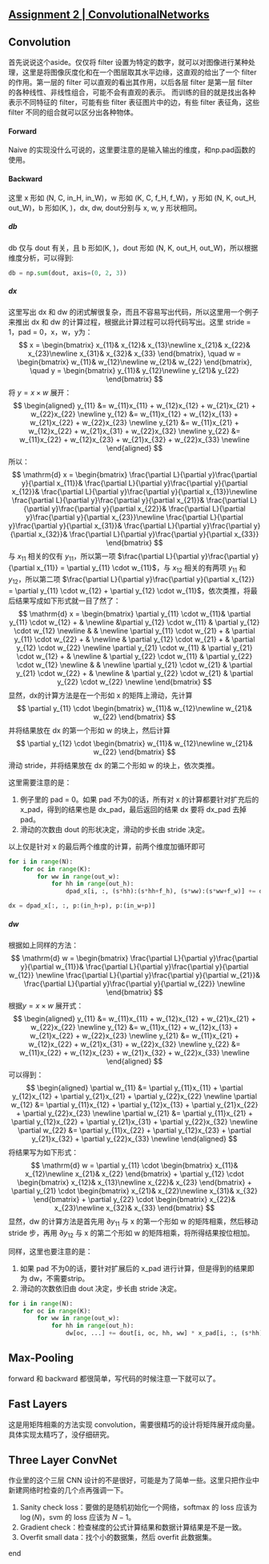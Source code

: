 [Assignment 2 | ConvolutionalNetworks](https://github.com/FortiLeiZhang/cs231n/blob/master/code/cs231n/assignment2/ConvolutionalNetworks.ipynb)
---
## Convolution
首先说说这个aside。仅仅将 filter 设置为特定的数字，就可以对图像进行某种处理，这里是将图像灰度化和在一个图层取其水平边缘，这直观的给出了一个 filter 的作用。第一层的 filter 可以直观的看出其作用，以后各层 filter 是第一层 filter 的各种线性、非线性组合，可能不会有直观的表示。
而训练的目的就是找出各种表示不同特征的 filter，可能有些 filter 表征图片中的边，有些 filter 表征角，这些 filter 不同的组合就可以区分出各种物体。

#### Forward
Naive 的实现没什么可说的，这里要注意的是输入输出的维度，和np.pad函数的使用。

#### Backward
这里 x 形如 (N, C, in_H, in_W)，w 形如 (K, C, f_H, f_W)，y 形如 (N, K, out_H, out_W)，b 形如(K, )，dx, dw, dout分别与 x, w, y 形状相同。

##### db
db 仅与 dout 有关，且 b 形如(K, )，dout 形如 (N, K, out_H, out_W)，所以根据维度分析，可以得到:
```python
db = np.sum(dout, axis=(0, 2, 3))
```

##### dx
这里写出 dx 和 dw 的闭式解很复杂，而且不容易写出代码，所以这里用一个例子来推出 dx 和 dw 的计算过程，根据此计算过程可以将代码写出。这里 stride = 1，pad = 0，x，w，y为：
$$
x = \begin{bmatrix}
 x_{11}&   x_{12}&  x_{13}\newline
 x_{21}&   x_{22}&  x_{23}\newline
 x_{31}&   x_{32}&  x_{33}
\end{bmatrix}, \quad
w = \begin{bmatrix}
 w_{11}&   w_{12}\newline
 w_{21}&   w_{22}
\end{bmatrix}, \quad
y = \begin{bmatrix}
 y_{11}&   y_{12}\newline
 y_{21}&   y_{22}
\end{bmatrix}
$$
将 $y = x \times w$ 展开：
$$
\begin{aligned}
y_{11} &= w_{11}x_{11} + w_{12}x_{12} + w_{21}x_{21} + w_{22}x_{22} \newline
y_{12} &= w_{11}x_{12} + w_{12}x_{13} + w_{21}x_{22} + w_{22}x_{23} \newline
y_{21} &= w_{11}x_{21} + w_{12}x_{22} + w_{21}x_{31} + w_{22}x_{32} \newline
y_{22} &= w_{11}x_{22} + w_{12}x_{23} + w_{21}x_{32} + w_{22}x_{33} \newline
\end{aligned}
$$
所以：
$$
\mathrm{d} x = \begin{bmatrix}
 \frac{\partial L}{\partial y}\frac{\partial y}{\partial x_{11}}&   \frac{\partial L}{\partial y}\frac{\partial y}{\partial x_{12}}&  \frac{\partial L}{\partial y}\frac{\partial y}{\partial x_{13}}\newline
 \frac{\partial L}{\partial y}\frac{\partial y}{\partial x_{21}}&   \frac{\partial L}{\partial y}\frac{\partial y}{\partial x_{22}}&  \frac{\partial L}{\partial y}\frac{\partial y}{\partial x_{23}}\newline
 \frac{\partial L}{\partial y}\frac{\partial y}{\partial x_{31}}&   \frac{\partial L}{\partial y}\frac{\partial y}{\partial x_{32}}&  \frac{\partial L}{\partial y}\frac{\partial y}{\partial x_{33}}
\end{bmatrix}
$$
与 $x_{11}$ 相关的仅有 $y_{11}$，所以第一项 $\frac{\partial L}{\partial y}\frac{\partial y}{\partial x_{11}} = \partial y_{11} \cdot w_{11}$，与 $x_{12}$ 相关的有两项 $y_{11}$ 和 $y_{12}$，所以第二项 $\frac{\partial L}{\partial y}\frac{\partial y}{\partial x_{12}} = \partial y_{11} \cdot w_{12} + \partial y_{12} \cdot w_{11}$，依次类推，将最后结果写成如下形式就一目了然了：
$$
\mathrm{d} x = \begin{bmatrix}
\partial y_{11} \cdot w_{11}&   \partial y_{11} \cdot w_{12} + &  \newline
&\partial y_{12} \cdot w_{11} & \partial y_{12} \cdot w_{12} \newline
& & \newline
 \partial y_{11} \cdot w_{21} + &  \partial y_{11} \cdot w_{22} + &   \newline
  &  \partial y_{12} \cdot w_{21} + & \partial y_{12} \cdot w_{22} \newline
 \partial y_{21} \cdot w_{11} &  \partial y_{21} \cdot w_{12} + &  \newline
  &  \partial y_{22} \cdot w_{11} & \partial y_{22} \cdot w_{12} \newline
 & & \newline
 \partial y_{21} \cdot w_{21} &  \partial y_{21} \cdot w_{22} + &  \newline
  &  \partial y_{22} \cdot w_{21} & \partial y_{22} \cdot w_{22} \newline
\end{bmatrix}
$$
显然，dx的计算方法是在一个形如 x 的矩阵上滑动，先计算
$$
\partial y_{11} \cdot
\begin{bmatrix}
 w_{11}&   w_{12}\newline
 w_{21}&   w_{22}
\end{bmatrix}
$$
并将结果放在 dx 的第一个形如 w 的块上，然后计算
$$
\partial y_{12} \cdot
\begin{bmatrix}
 w_{11}&   w_{12}\newline
 w_{21}&   w_{22}
\end{bmatrix}
$$
滑动 stride，并将结果放在 dx 的第二个形如 w 的块上，依次类推。

这里需要注意的是：
1. 例子里的 pad = 0。如果 pad 不为0的话，所有对 x 的计算都要针对扩充后的 x_pad，得到的结果也是 dx_pad，最后返回的结果 dx 要将 dx_pad 去掉 pad。
2. 滑动的次数由 dout 的形状决定，滑动的步长由 stride 决定。

以上仅是针对 x 的最后两个维度的计算，前两个维度加循环即可
```python
for i in range(N):
    for oc in range(K):
        for ww in range(out_w):
            for hh in range(out_h):
                dpad_x[i, :, (s*hh):(s*hh+f_h), (s*ww):(s*ww+f_w)] += dout[i, oc, hh, ww] * w[oc, ...]

dx = dpad_x[:, :, p:(in_h+p), p:(in_w+p)]
```

##### dw
根据如上同样的方法：
$$
\mathrm{d} w = \begin{bmatrix}
 \frac{\partial L}{\partial y}\frac{\partial y}{\partial w_{11}}&   \frac{\partial L}{\partial y}\frac{\partial y}{\partial w_{12}} \newline
 \frac{\partial L}{\partial y}\frac{\partial y}{\partial w_{21}}&   \frac{\partial L}{\partial y}\frac{\partial y}{\partial w_{22}} \newline
\end{bmatrix}
$$
根据$y = x \times w$ 展开式：
$$
\begin{aligned}
y_{11} &= w_{11}x_{11} + w_{12}x_{12} + w_{21}x_{21} + w_{22}x_{22} \newline
y_{12} &= w_{11}x_{12} + w_{12}x_{13} + w_{21}x_{22} + w_{22}x_{23} \newline
y_{21} &= w_{11}x_{21} + w_{12}x_{22} + w_{21}x_{31} + w_{22}x_{32} \newline
y_{22} &= w_{11}x_{22} + w_{12}x_{23} + w_{21}x_{32} + w_{22}x_{33} \newline
\end{aligned}
$$
可以得到：
$$
\begin{aligned}
\partial w_{11} &= \partial y_{11}x_{11} + \partial y_{12}x_{12} + \partial y_{21}x_{21} + \partial y_{22}x_{22} \newline
\partial w_{12} &= \partial y_{11}x_{12} + \partial y_{12}x_{13} + \partial y_{21}x_{22} + \partial y_{22}x_{23} \newline
\partial w_{21} &= \partial y_{11}x_{21} + \partial y_{12}x_{22} + \partial y_{21}x_{31} + \partial y_{22}x_{32} \newline
\partial w_{22} &= \partial y_{11}x_{22} + \partial y_{12}x_{23} + \partial y_{21}x_{32} + \partial y_{22}x_{33} \newline
\end{aligned}
$$
将结果写为如下形式：
$$
\mathrm{d} w = \partial y_{11} \cdot
\begin{bmatrix}
 x_{11}&   x_{12}\newline
 x_{21}&   x_{22}
\end{bmatrix} + \partial y_{12} \cdot
\begin{bmatrix}
 x_{12}&   x_{13}\newline
 x_{22}&   x_{23}
\end{bmatrix} + \partial y_{21} \cdot
\begin{bmatrix}
 x_{21}&   x_{22}\newline
 x_{31}&   x_{32}
\end{bmatrix} + \partial y_{22} \cdot
\begin{bmatrix}
 x_{22}&   x_{23}\newline
 x_{32}&   x_{33}
\end{bmatrix}
$$
显然，dw 的计算方法是首先用 $\partial y_{11}$ 与 x 的第一个形如 w 的矩阵相乘，然后移动 stride 步，再用 $\partial y_{12}$ 与 x 的第二个形如 w 的矩阵相乘，将所得结果按位相加。

同样，这里也要注意的是：
1. 如果 pad 不为0的话，要针对扩展后的 x_pad 进行计算，但是得到的结果即为 dw，不需要strip。
2. 滑动的次数依旧由 dout 决定，步长由 stride 决定。
```python
for i in range(N):
    for oc in range(K):
        for ww in range(out_w):
            for hh in range(out_h):
                dw[oc, ...] += dout[i, oc, hh, ww] * x_pad[i, :, (s*hh):(s*hh+f_h), (s*ww):(s*ww+f_w)]
```

## Max-Pooling
forward 和 backward 都很简单，写代码的时候注意一下就可以了。

## Fast Layers
这是用矩阵相乘的方法实现 convolution，需要很精巧的设计将矩阵展开成向量。具体实现太精巧了，没仔细研究。

## Three Layer ConvNet
作业里的这个三层 CNN 设计的不是很好，可能是为了简单一些。这里只把作业中新建网络时检查的几个点再强调一下。
1. Sanity check loss：要做的是随机初始化一个网络，softmax 的 loss 应该为 $\log(N)$，svm 的 loss 应该为 $N-1$。
2. Gradient check：检查梯度的公式计算结果和数据计算结果是不是一致。
3. Overfit small data：找个小的数据集，然后 overfit 此数据集。

















end
